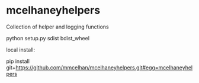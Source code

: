 # mcelhaneyhelpers
Collection of helper and logging functions

python setup.py sdist bdist_wheel

local install:

pip install git+https://github.com/mmcelhan/mcelhaneyhelpers.git#egg=mcelhaneyhelpers
